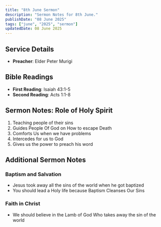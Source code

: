```yaml
---
title: "8th June Sermon"
description: "Sermon Notes for 8th June."
publishDate: "08 June 2025"
tags: ["june", "2025", "sermon"]
updatedDate: 08 June 2025
---
```


## Service Details
- **Preacher**: Elder Peter Murigi

## Bible Readings
- **First Reading**: Isaiah 43:1-5
- **Second Reading**: Acts 1:1-8

## Sermon Notes: Role of Holy Spirit

1. Teaching people of their sins
2. Guides People Of God on How to escape Death
3. Comforts Us when we have problems
4. Intercedes for us to God
5. Gives us the power to preach his word

## Additional Sermon Notes

### Baptism and Salvation
- Jesus took away all the sins of the world when he got baptized
- You should lead a Holy life because Baptism Cleanses Our Sins

### Faith in Christ
- We should believe in the Lamb of God Who takes away the sin of the world